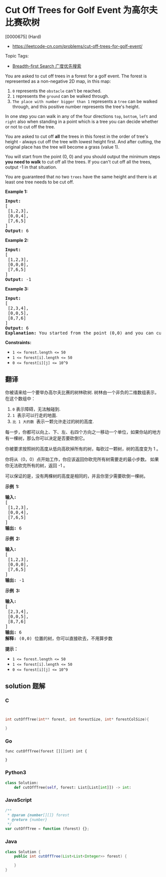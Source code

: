 # Cut Off Trees for Golf Event 为高尔夫比赛砍树

[0000675] (Hard)

- https://leetcode-cn.com/problems/cut-off-trees-for-golf-event/

Topic Tags:

- [Breadth-first Search 广度优先搜索](https://leetcode-cn.com/tag/breadth-first-search/)

You are asked to cut off trees in a forest for a golf event. The forest is represented as a non-negative 2D map, in this map:

1.  `0` represents the `obstacle` can't be reached.
2.  `1` represents the `ground` can be walked through.
3.  `The place with number bigger than 1` represents a `tree` can be walked through, and this positive number represents the tree's height.

In one step you can walk in any of the four directions `top`, `bottom`, `left` and `right` also when standing in a point which is a tree you can decide whether or not to cut off the tree.

You are asked to cut off **all** the trees in this forest in the order of tree's height - always cut off the tree with lowest height first. And after cutting, the original place has the tree will become a grass (value 1).

You will start from the point (0, 0) and you should output the minimum steps **you need to walk** to cut off all the trees. If you can't cut off all the trees, output -1 in that situation.

You are guaranteed that no two `trees` have the same height and there is at least one tree needs to be cut off.

**Example 1:**

<pre><b>Input:</b> 
[
 [1,2,3],
 [0,0,4],
 [7,6,5]
]
<b>Output:</b> 6
</pre>

**Example 2:**

<pre><b>Input:</b> 
[
 [1,2,3],
 [0,0,0],
 [7,6,5]
]
<b>Output:</b> -1
</pre>

**Example 3:**

<pre><b>Input:</b> 
[
 [2,3,4],
 [0,0,5],
 [8,7,6]
]
<b>Output:</b> 6
<b>Explanation:</b> You started from the point (0,0) and you can cut off the tree in (0,0) directly without walking.
</pre>

**Constraints:**

- `1 <= forest.length <= 50`
- `1 <= forest[i].length <= 50`
- `0 <= forest[i][j] <= 10^9`

## 翻译

你被请来给一个要举办高尔夫比赛的树林砍树. 树林由一个非负的二维数组表示， 在这个数组中：

1.  `0` 表示障碍，无法触碰到.
2.  `1`  表示可以行走的地面.
3.  `比 1 大的数`  表示一颗允许走过的树的高度.

每一步，你都可以向上、下、左、右四个方向之一移动一个单位，如果你站的地方有一棵树，那么你可以决定是否要砍倒它。

你被要求按照树的高度从低向高砍掉所有的树，每砍过一颗树，树的高度变为 1 。

你将从（0，0）点开始工作，你应该返回你砍完所有树需要走的最小步数。 如果你无法砍完所有的树，返回 -1 。

可以保证的是，没有两棵树的高度是相同的，并且你至少需要砍倒一棵树。

**示例  1:**

<pre><strong>输入:</strong> 
[
 [1,2,3],
 [0,0,4],
 [7,6,5]
]
<strong>输出:</strong> 6
</pre>

**示例  2:**

<pre><strong>输入:</strong> 
[
 [1,2,3],
 [0,0,0],
 [7,6,5]
]
<strong>输出:</strong> -1
</pre>

**示例  3:**

<pre><strong>输入:</strong> 
[
 [2,3,4],
 [0,0,5],
 [8,7,6]
]
<strong>输出:</strong> 6
<strong>解释:</strong> (0,0) 位置的树，你可以直接砍去，不用算步数
</pre>

**提示：**

- `1 <= forest.length <= 50`
- `1 <= forest[i].length <= 50`
- `0 <= forest[i][j] <= 10^9`

## solution 题解

### C

```c


int cutOffTree(int** forest, int forestSize, int* forestColSize){

}


```

### Go

```golang
func cutOffTree(forest [][]int) int {

}
```

### Python3

```python
class Solution:
    def cutOffTree(self, forest: List[List[int]]) -> int:
```

### JavaScript

```javascript
/**
 * @param {number[][]} forest
 * @return {number}
 */
var cutOffTree = function (forest) {};
```

### Java

```java
class Solution {
    public int cutOffTree(List<List<Integer>> forest) {

    }
}
```
